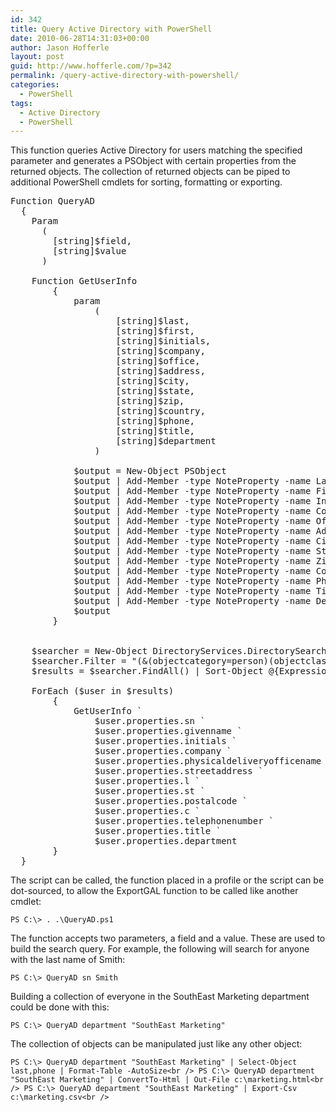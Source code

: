 ```yaml
---
id: 342
title: Query Active Directory with PowerShell
date: 2010-06-28T14:31:03+00:00
author: Jason Hofferle
layout: post
guid: http://www.hofferle.com/?p=342
permalink: /query-active-directory-with-powershell/
categories:
  - PowerShell
tags:
  - Active Directory
  - PowerShell
---
```

This function queries Active Directory for users matching the specified parameter and generates a PSObject with certain properties from the returned objects. The collection of returned objects can be piped to additional PowerShell cmdlets for sorting, formatting or exporting.

<pre class="lang:powershell decode:true">Function QueryAD
  {
    Param
      (
        [string]$field,
        [string]$value
      )

    Function GetUserInfo
        {
            param
                (
                    [string]$last,
                    [string]$first,
                    [string]$initials,
                    [string]$company,
                    [string]$office,
                    [string]$address,
                    [string]$city,
                    [string]$state,
                    [string]$zip,
                    [string]$country,
                    [string]$phone,
                    [string]$title,
                    [string]$department
                )

            $output = New-Object PSObject
            $output | Add-Member -type NoteProperty -name Last -value $last
            $output | Add-Member -type NoteProperty -name First -value $first
            $output | Add-Member -type NoteProperty -name Initials -value $initials
            $output | Add-Member -type NoteProperty -name Company -value $company
            $output | Add-Member -type NoteProperty -name Office -value $office
            $output | Add-Member -type NoteProperty -name Address -value $address
            $output | Add-Member -type NoteProperty -name City -value $city
            $output | Add-Member -type NoteProperty -name State -value $state
            $output | Add-Member -type NoteProperty -name Zip -value $zip
            $output | Add-Member -type NoteProperty -name Country -value $country
            $output | Add-Member -type NoteProperty -name Phone -value $phone
            $output | Add-Member -type NoteProperty -name Title -value $title
            $output | Add-Member -type NoteProperty -name Department -value $department
            $output
        }


    $searcher = New-Object DirectoryServices.DirectorySearcher
    $searcher.Filter = "(&(objectcategory=person)(objectclass=user)($field=$value))"
    $results = $searcher.FindAll() | Sort-Object @{Expression={$_.Properties.sn}}

    ForEach ($user in $results)
        {
            GetUserInfo `
                $user.properties.sn `
                $user.properties.givenname `
                $user.properties.initials `
                $user.properties.company `
                $user.properties.physicaldeliveryofficename `
                $user.properties.streetaddress `
                $user.properties.l `
                $user.properties.st `
                $user.properties.postalcode `
                $user.properties.c `
                $user.properties.telephonenumber `
                $user.properties.title `
                $user.properties.department
        }
  }
</pre>

The script can be called, the function placed in a profile or the script can be dot-sourced, to allow the ExportGAL function to be called like another cmdlet:
  
`PS C:\> . .\QueryAD.ps1`

The function accepts two parameters, a field and a value. These are used to build the search query. For example, the following will search for anyone with the last name of Smith:
  
`PS C:\> QueryAD sn Smith`

Building a collection of everyone in the SouthEast Marketing department could be done with this:
  
`PS C:\> QueryAD department "SouthEast Marketing"`

The collection of objects can be manipulated just like any other object:
  
`PS C:\> QueryAD department "SouthEast Marketing" | Select-Object last,phone | Format-Table -AutoSize<br />
PS C:\> QueryAD department "SouthEast Marketing" | ConvertTo-Html | Out-File c:\marketing.html<br />
PS C:\> QueryAD department "SouthEast Marketing" | Export-Csv c:\marketing.csv<br />
`